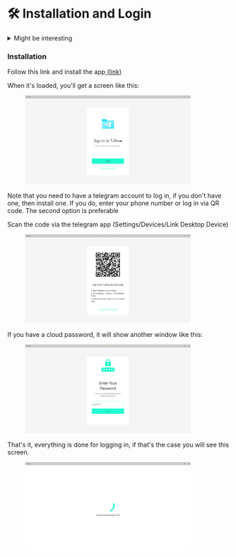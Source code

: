 # 🛠 Installation and Login

<details>

<summary>Might be interesting</summary>

The app as of 27.07.2023 costs ~~20 euros~~ 10 euros (discount), earlier it was free with ads and donate

</details>

### Installation

Follow this link and install the app[ (link)](https://apps.microsoft.com/store/detail/tdrive/9MVD1PKDTXSN?hl=en-us\&gl=us\&ocid=pdpshare)

When it's loaded, you'll get a screen like this:

&#x20;

<figure><img src="../.gitbook/assets/image (28).png" alt="" width="375"><figcaption></figcaption></figure>

Note that you need to have a telegram account to log in, if you don't have one, then install one. If you do, enter your phone number or log in via QR code. The second option is preferable

Scan the code via the telegram app (Settings/Devices/Link Desktop Device)&#x20;

<figure><img src="../.gitbook/assets/image (10).png" alt="" width="375"><figcaption></figcaption></figure>

If you have a cloud password, it will show another window like this:

<figure><img src="../.gitbook/assets/image (17).png" alt="" width="375"><figcaption></figcaption></figure>

That's it, everything is done for logging in, if that's the case you will see this screen.

<figure><img src="../.gitbook/assets/image (16).png" alt="" width="375"><figcaption></figcaption></figure>

